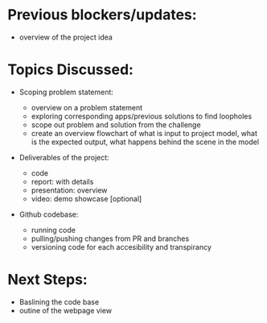 # Previous blockers/updates:
- overview of the project idea

# Topics Discussed:
- Scoping problem statement:
    - overview on a problem statement
    - exploring corresponding apps/previous solutions to find loopholes
    - scope out problem and solution from the challenge
    - create an overview flowchart of what is input to project model, what is the expected output, what happens behind the scene in the model

- Deliverables of the project:
    - code
    - report: with details
    - presentation: overview
    - video: demo showcase [optional]

- Github codebase:
    - running code
    - pulling/pushing changes from PR and branches
    - versioning code for each accesibility and transpirancy

# Next Steps:
- Baslining the code base
- outine of the webpage view

